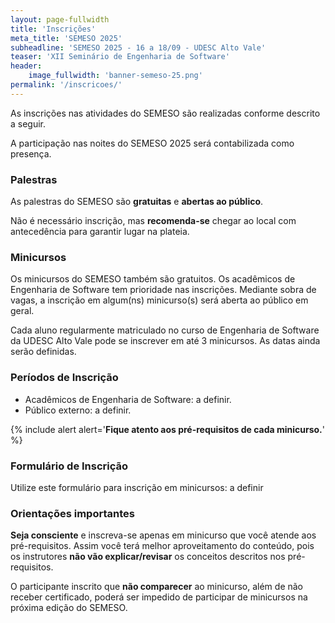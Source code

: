 ```yaml
---
layout: page-fullwidth
title: 'Inscrições'
meta_title: 'SEMESO 2025'
subheadline: 'SEMESO 2025 - 16 a 18/09 - UDESC Alto Vale'
teaser: 'XII Seminário de Engenharia de Software'
header:
    image_fullwidth: 'banner-semeso-25.png'
permalink: '/inscricoes/'
---
```


As inscrições nas atividades do SEMESO são realizadas conforme descrito a seguir.

A participação nas noites do SEMESO 2025 será contabilizada como presença.

### Palestras

As palestras do SEMESO são **gratuitas** e **abertas ao público**.

Não é necessário inscrição, mas **recomenda-se** chegar ao local com antecedência para garantir lugar na plateia.

### Minicursos

Os minicursos do SEMESO também são gratuitos. Os acadêmicos de Engenharia de Software tem prioridade nas inscrições. Mediante sobra de vagas, a inscrição em algum(ns) minicurso(s) será aberta ao público em geral.

Cada aluno regularmente matriculado no curso de Engenharia de Software da UDESC Alto Vale pode se inscrever em até 3 minicursos. As datas ainda serão definidas.

### Períodos de Inscrição

-   Acadêmicos de Engenharia de Software: a definir.
-   Público externo: a definir.

{% include alert alert='<strong>Fique atento aos pré-requisitos de cada minicurso.</strong>' %}

### Formulário de Inscrição

Utilize este formulário para inscrição em minicursos: a definir

### Orientações importantes

**Seja consciente** e inscreva-se apenas em minicurso que você atende aos pré-requisitos. Assim você terá melhor aproveitamento do conteúdo, pois os instrutores **não vão explicar/revisar** os conceitos descritos nos pré-requisitos.

O participante inscrito que **não comparecer** ao minicurso, além de não receber certificado, poderá ser impedido de participar de minicursos na próxima edição do SEMESO.
